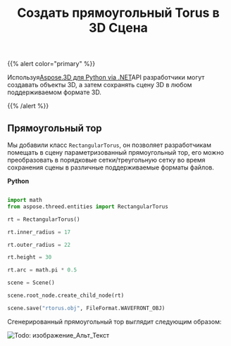 ﻿---
title: Создать прямоугольный Torus в 3D Сцена
type: docs
weight: 50
url: /ru/python-net/create-rectangular-torus-in-3d-scene/
description: Используя Aspose.3D для Python via .NET API, разработчики могут создавать объекты 3D, а затем сохранять сцену 3D в любом поддерживаемом формате 3D.
---
{{% alert color="primary" %}} 

Используя[Aspose.3D для Python via .NET](https://products.aspose.com/3d/python-net/)API разработчики могут создавать объекты 3D, а затем сохранять сцену 3D в любом поддерживаемом формате 3D.

{{% /alert %}} 
## **Прямоугольный тор**
Мы добавили класс `RectangularTorus`, он позволяет разработчикам помещать в сцену параметризованный прямоугольный тор, его можно преобразовать в порядковые сетки/треугольную сетку во время сохранения сцены в различные поддерживаемые форматы файлов.

**Python**

```py

import math
from aspose.threed.entities import RectangularTorus

rt = RectangularTorus()

rt.inner_radius = 17

rt.outer_radius = 22

rt.height = 30

rt.arc = math.pi * 0.5

scene = Scene()

scene.root_node.create_child_node(rt)

scene.save("rtorus.obj", FileFormat.WAVEFRONT_OBJ)

```

Сгенерированный прямоугольный тор выглядит следующим образом:

![Todo: изображение_Альт_Текст](create-rectangular-torus-in-3d-scene_1.png)
